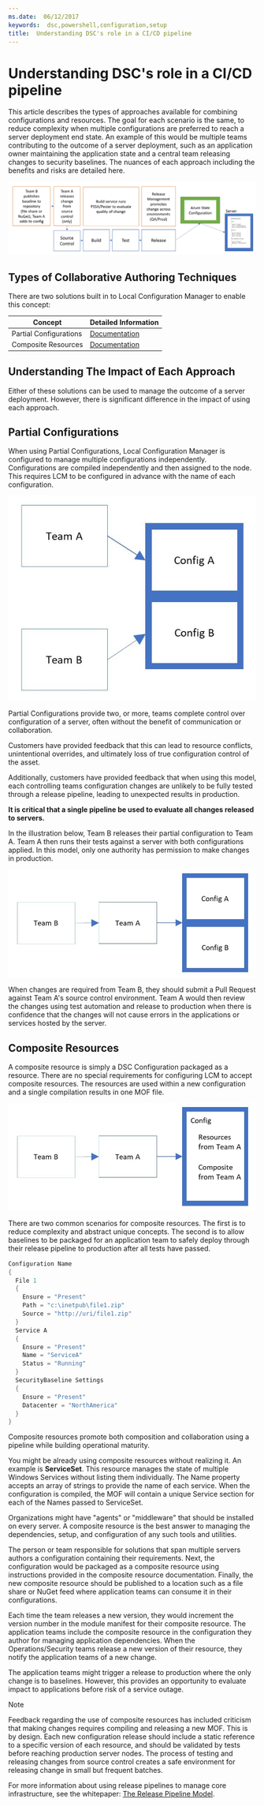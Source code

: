 ```yaml
---
ms.date:  06/12/2017
keywords:  dsc,powershell,configuration,setup
title:  Understanding DSC's role in a CI/CD pipeline
---
```


# Understanding DSC's role in a CI/CD pipeline

This article describes the types of approaches available for combining configurations and resources.
The goal for each scenario is the same, to reduce complexity when multiple configurations are
preferred to reach a server deployment end state. An example of this would be multiple teams
contributing to the outcome of a server deployment, such as an application owner maintaining the
application state and a central team releasing changes to security baselines. The nuances of each
approach including the benefits and risks are detailed here.

![Process flow of a CI/CD Pipeline](media/authoringAdvanced/Pipeline.jpg)

## Types of Collaborative Authoring Techniques

There are two solutions built in to Local Configuration Manager
to enable this concept:

|        Concept         |                    Detailed Information                     |
| ---------------------- | ----------------------------------------------------------- |
| Partial Configurations | [Documentation](../pull-server/partialConfigs.md)           |
| Composite Resources    | [Documentation](../resources/authoringResourceComposite.md) |

## Understanding The Impact of Each Approach

Either of these solutions can be used to manage the outcome of a server deployment. However, there
is significant difference in the impact of using each approach.

## Partial Configurations

When using Partial Configurations, Local Configuration Manager is configured to manage multiple
configurations independently. Configurations are compiled independently and then assigned to the
node. This requires LCM to be configured in advance with the name of each configuration.

![Diagram of Partial Configurations](media/authoringAdvanced/PartialConfiguration.jpg)

Partial Configurations provide two, or more, teams complete control over configuration of a server,
often without the benefit of communication or collaboration.

Customers have provided feedback that this can lead to resource conflicts, unintentional overrides,
and ultimately loss of true configuration control of the asset.

Additionally, customers have provided feedback that when using this model, each controlling teams
configuration changes are unlikely to be fully tested through a release pipeline, leading to
unexpected results in production.

**It is critical that a single pipeline be used to evaluate all changes released to servers.**

In the illustration below, Team B releases their partial configuration to Team A. Team A then runs
their tests against a server with both configurations applied. In this model, only one authority has
permission to make changes in production.

![Diagram of a Partial Single Pipeline](media/authoringAdvanced/PartialSinglePipeline.jpg)

When changes are required from Team B, they should submit a Pull Request against Team A's source
control environment. Team A would then review the changes using test automation and release to
production when there is confidence that the changes will not cause errors in the applications or
services hosted by the server.

## Composite Resources

A composite resource is simply a DSC Configuration packaged as a resource. There are no special
requirements for configuring LCM to accept composite resources. The resources are used within a new
configuration and a single compilation results in one MOF file.

![Diagram of a Composite Resource](media/authoringAdvanced/CompositeResource.jpg)

There are two common scenarios for composite resources. The first is to reduce complexity and
abstract unique concepts. The second is to allow baselines to be packaged for an application team to
safely deploy through their release pipeline to production after all tests have passed.

```PowerShell
Configuration Name
{
  File 1
  {
    Ensure = "Present"
    Path = "c:\inetpub\file1.zip"
    Source = "http://uri/file1.zip"
  }
  Service A
  {
    Ensure = "Present"
    Name = "ServiceA"
    Status = "Running"
  }
  SecurityBaseline Settings
  {
    Ensure = "Present"
    Datacenter = "NorthAmerica"
  }
}
```

Composite resources promote both composition and collaboration using a pipeline while building
operational maturity.

You might be already using composite resources without realizing it. An example is **ServiceSet**.
This resource manages the state of multiple Windows Services without listing them individually. The
Name property accepts an array of strings to provide the name of each service. When the
configuration is compiled, the MOF will contain a unique Service section for each of the Names
passed to ServiceSet.

Organizations might have "agents" or "middleware" that should be installed on every server. A
composite resource is the best answer to managing the dependencies, setup, and configuration of any
such tools and utilities.

The person or team responsible for solutions that span multiple servers authors a configuration
containing their requirements. Next, the configuration would be packaged as a composite resource
using instructions provided in the composite resource documentation. Finally, the new composite
resource should be published to a location such as a file share or NuGet feed where application
teams can consume it in their configurations.

Each time the team releases a new version, they would increment the version number in the module
manifest for their composite resource. The application teams include the composite resource in the
configuration they author for managing application dependencies. When the Operations/Security teams
release a new version of their resource, they notify the application teams of a new change.

The application teams might trigger a release to production where the only change is to baselines.
However, this provides an opportunity to evaluate impact to applications before risk of a service
outage.

> [!NOTE]
> Feedback regarding the use of composite resources has included criticism that making changes
> requires compiling and releasing a new MOF. This is by design. Each new configuration release
> should include a static reference to a specific version of each resource, and should be validated
> by tests before reaching production server nodes. The process of testing and releasing changes
> from source control creates a safe environment for releasing change in small but frequent batches.

For more information about using release pipelines to manage core infrastructure, see the
whitepaper: [The Release Pipeline Model](../further-reading/whitepapers.md).
